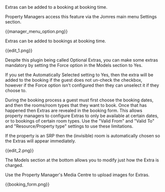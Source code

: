 Extras can be added to a booking at booking time.

Property Managers access this feature via the Jomres main menu Settings section.

{{manager_menu_option.png}}

Extras can be added to bookings at booking time. 

{{edit_1.png}}


Despite this plugin being called Optional Extras, you can make some extras mandatory by setting the Force option in the Models section to Yes.

If you set the Automatically Selected setting to Yes, then the extra will be added to the booking if the guest does not un-check the checkbox, however if the Force option isn't configured then they can unselect it if they choose to.

During the booking process a guest must first choose the booking dates, and then the rooms/room types that they want to book. Once that has happened then Extras are revealed in the booking form. This allows property managers to configure Extras to only be available at certain dates, or to bookings of certain room types. Use the "Valid From" and "Valid To" and "Resource/Property type" settings to use these limitations.

If the property is an SRP then the (invisible) room is automatically chosen so the Extras will appear immediately.

{{edit_2.png}}

The Models section at the bottom allows you to modify just how the Extra is charged.

Use the Property Manager's Media Centre to upload images for Extras.

{{booking_form.png}}



